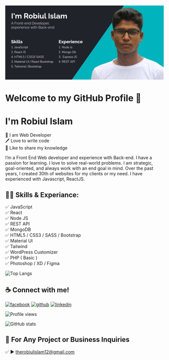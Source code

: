 ![Github Banner](https://raw.githubusercontent.com/robiulislam12/robiulislam12/main/github-banner.png)

# Welcome to my GitHub Profile 👋

# I'm Robiul Islam

<p>
👑 I am Web Developer <br> 
🖊️ Love to write code <br> 
🎤 Like to share my knowledge </p>

I’m a Front End Web developer and experience with Back-end. I have a passion for learning. I love to solve real-world problems. I am strategic, goal-oriented, and always work with an end goal in mind. Over the past years, I created 30th of websites for my clients or my need. I have experienced with Javascript, ReactJS.

## 👨‍💻 Skills & Experiance:

✅ JavaScript <br>
✅ React <br>
✅ Node JS <br>
✅ REST API <br>
✅ MongoDB <br>
✅ HTML5 / CSS3 / SASS / Bootstrap <br>
✅ Material UI<br>
✅ Tailwind<br>
✅ WordPress Customizer<br>
✅ PHP ( Basic )<br>
✅ Photoshop / XD / Figma <br>

![Top Langs](https://github-readme-stats.vercel.app/api/top-langs/?username=robiulislam12&layout=compact&theme=react)

## ☕ Connect with me!

[<img src='https://camo.githubusercontent.com/2d1ffa69dd491ebeca01b2098cf8233dd09950ff5895abccd5b455ca442abc59/68747470733a2f2f696d672e736869656c64732e696f2f62616467652f46616365626f6f6b2d3138373746323f7374796c653d666f722d7468652d6261646765266c6f676f3d66616365626f6f6b266c6f676f436f6c6f723d7768697465' alt='facebook' height='40'>](https://www.facebook.com/wgd06) [<img src='https://camo.githubusercontent.com/bd2bd127c104ba5c98bb12c70801b075aee1f040009089510f69554300e7ff41/68747470733a2f2f696d672e736869656c64732e696f2f62616467652f4769742d4630353033323f7374796c653d666f722d7468652d6261646765266c6f676f3d676974266c6f676f436f6c6f723d7768697465' alt='github' height='40'>](https://github.com/robiulislam12) [<img src='https://camo.githubusercontent.com/a80d00f23720d0bc9f55481cfcd77ab79e141606829cf16ec43f8cacc7741e46/68747470733a2f2f696d672e736869656c64732e696f2f62616467652f4c696e6b6564496e2d3030373742353f7374796c653d666f722d7468652d6261646765266c6f676f3d6c696e6b6564696e266c6f676f436f6c6f723d7768697465' alt='linkedin' height='40'>](https://www.linkedin.com/in/robiul-islam-js12/)

![Profile views](https://gpvc.arturio.dev/robiulislam12)

![GitHub stats](https://github-readme-stats.vercel.app/api?username=robiulislam12&show_icons=true&theme=react)

## 📧 For Any Project or Business Inquiries

✅ ► therobiulislam12@gmail.com
